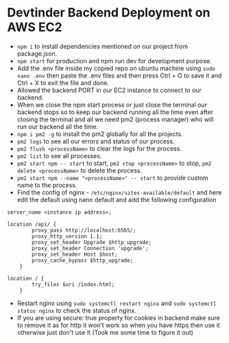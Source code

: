 # Devtinder Backend Deployment on AWS EC2

-   `npm i` to install dependencies mentioned on our project from package.json.
-   `npm start` for production and npm run dev for development purpose.
-   Add the .env file inside my copied repo on ubuntu machine using `sudo nano .env` then paste the .env files and then press Ctrl + O to save it and Ctrl + X to exit the file and done.
-   Allowed the backend PORT in our EC2 instance to connect to our backend.
-   When we close the npm start process or just close the terminal our backend stops so to keep our backend running all the time even after closing the terminal and all we need pm2 (process manager) who will run our backend all the time.
-   `npm i pm2 -g` to install the pm2 globally for all the projects.
-   `pm2 logs` to see all our errors and status of our process.
-   `pm2 flush <processName>` to clear the logs for the process.
-   `pm2 list` to see all processes.
-   `pm2 start npm -- start` to start, `pm2 stop <processName>` to stop, `pm2 delete <processName>` to delete the process.
-   `pm2 start npm --name "<processName>" -- start` to provide custom name to the process.
-   Find the config of nginx - `/etc/nginx/sites-available/default` and here edit the default using nano default and add the following configuration

```
server_name <instance ip address>;

location /api/ {
        proxy_pass http://localhost:6565/;
        proxy_http_version 1.1;
        proxy_set_header Upgrade $http_upgrade;
        proxy_set_header Connection 'upgrade';
        proxy_set_header Host $host;
        proxy_cache_bypass $http_upgrade;
    }

location / {
        try_files $uri /index.html;
    }

```

-   Restart nginx using `sudo systemctl restart nginx` and `sudo systemctl status nginx` to check the status of nginx.
-   If you are using secure: true property for cookies in backend make sure to remove it as for http it won't work so when you have https then use it otherwise just don't use it (Took me some time to figure it out)
